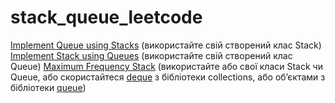 # stack_queue_leetcode

[Implement Queue using Stacks](https://leetcode.com/problems/implement-queue-using-stacks/description/) (використайте свій створений клас Stack)
[Implement Stack using Queues](https://leetcode.com/problems/implement-stack-using-queues/description/) (використайте свій створений клас Queue)
[Maximum Frequency Stack](https://leetcode.com/problems/maximum-frequency-stack/description/) (використайте або свої класи Stack чи Queue, або скористайтеся [deque](https://docs.python.org/3/library/collections.html#collections.deque) з бібліотеки collections, або обʼєктами з бібліотеки [queue](https://docs.python.org/3/library/queue.html))
